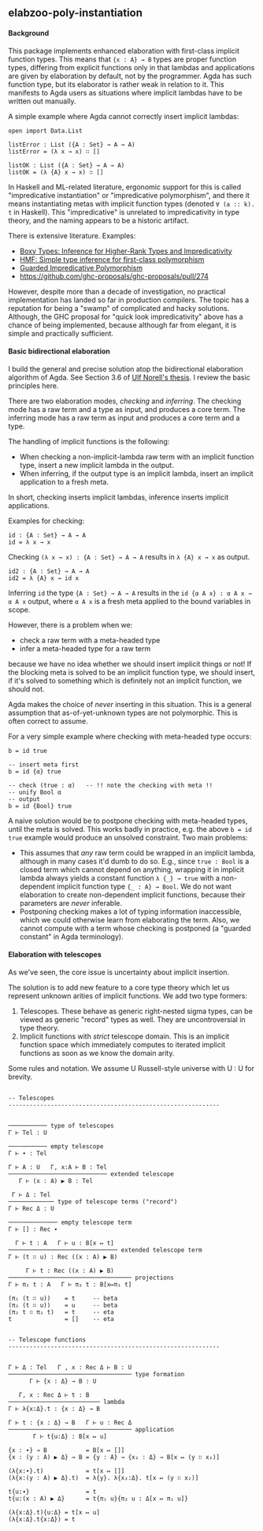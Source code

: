 ## elabzoo-poly-instantiation

#### Background

This package implements enhanced elaboration with first-class implicit function
types. This means that `{x : A} → B` types are proper function types, differing
from explicit functions only in that lambdas and applications are given by
elaboration by default, not by the programmer. Agda has such function type, but
its elaborator is rather weak in relation to it. This manifests to Agda users
as situations where implicit lambdas have to be written out manually.

A simple example where Agda cannot correctly insert implicit lambdas:

```
open import Data.List

listError : List ({A : Set} → A → A)
listError = (λ x → x) ∷ []

listOK : List ({A : Set} → A → A)
listOK = (λ {A} x → x) ∷ []
```

In Haskell and ML-related literature, ergonomic support for this is called
"impredicative instantiation" or "impredicative polymorphism", and there it
means instantiating metas with implicit function types (denoted `∀ (a :: k). t`
in Haskell). This "impredicative" is unrelated to impredicativity in type
theory, and the naming appears to be a historic artifact.

There is extensive literature. Examples:

- [Boxy Types: Inference for Higher-Rank Types and Impredicativity](https://www.microsoft.com/en-us/research/wp-content/uploads/2016/02/boxy-icfp.pdf)
- [HMF: Simple type inference for first-class polymorphism](https://www.microsoft.com/en-us/research/wp-content/uploads/2016/02/hmf.pdf)
- [Guarded Impredicative Polymorphism](https://www.microsoft.com/en-us/research/uploads/prod/2017/07/impredicative-pldi18.pdf)
- https://github.com/ghc-proposals/ghc-proposals/pull/274

However, despite more than a decade of investigation, no practical
implementation has landed so far in production compilers. The topic has a
reputation for being a "swamp" of complicated and hacky solutions. Although, the
GHC proposal for "quick look impredicativity" above has a chance of being
implemented, because although far from elegant, it is simple and practically
sufficient.

#### Basic bidirectional elaboration

I build the general and precise solution atop the bidirectional elaboration
algorithm of Agda. See Section 3.6 of [Ulf Norell's
thesis](http://www.cse.chalmers.se/~ulfn/papers/thesis.pdf). I review the basic
principles here.

There are two elaboration modes, *checking* and *inferring*. The checking mode
has a raw term and a type as input, and produces a core term. The inferring
mode has a raw term as input and produces a core term and a type.

The handling of implicit functions is the following:

- When checking a non-implicit-lambda raw term with an implicit function type, insert
  a new implicit lambda in the output.
- When inferring, if the output type is an implicit lambda, insert an implicit
  application to a fresh meta.

In short, checking inserts implicit lambdas, inference inserts implicit applications.

Examples for checking:

```
id : {A : Set} → A → A
id = λ x → x
```

Checking `(λ x → x) : {A : Set} → A → A` results in `λ {A} x → x` as output.

```
id2 : {A : Set} → A → A
id2 = λ {A} x → id x
```

Inferring `id` the type `{A : Set} → A → A` results in the `id {α A x} : α A x → α A x` output,
where `α A x` is a fresh meta applied to the bound variables in scope.

However, there is a problem when we:

- check a raw term with a meta-headed type
- infer a meta-headed type for a raw term

because we have no idea whether we should insert implicit things or not! If the
blocking meta is solved to be an implicit function type, we should insert, if
it's solved to something which is definitely not an implicit function, we should
not.

Agda makes the choice of *never* inserting in this situation. This is a general assumption
that as-of-yet-unknown types are not polymorphic. This is often correct to assume.

For a very simple example where checking with meta-headed type occurs:

```
b = id true

-- insert meta first
b = id {α} true

-- check (true : α)   -- !! note the checking with meta !!
-- unify Bool α
-- output
b = id {Bool} true
```

A naive solution would be to postpone checking with meta-headed types, until
the meta is solved. This works badly in practice, e.g. the above `b = id true`
example would produce an unsolved constraint. Two main problems:

- This assumes that *any* raw term could be wrapped in an implicit lambda, although
  in many cases it'd dumb to do so. E.g., since `true : Bool` is a closed term which
  cannot depend on anything, wrapping it in implicit lambda always yields a constant
  function `λ {_} → true` with a non-dependent implicit function type `{_ : A} → Bool`.
  We do not want elaboration to create non-dependent implicit functions, because their
  parameters are *never* inferable.
- Postponing checking makes a lot of typing information inaccessible, which we could
  otherwise learn from elaborating the term. Also, we cannot compute with a term
  whose checking is postponed (a "guarded constant" in Agda terminology).


#### Elaboration with telescopes

As we've seen, the core issue is uncertainty about implicit insertion.

The solution is to add new feature to a core type theory which let us
represent unknown arities of implicit functions. We add two type formers:

1. Telescopes. These behave as generic right-nested sigma types, can be
   viewed as generic "record" types as well. They are uncontroversial
   in type theory.
2. Implicit functions with *strict* telescope domain. This is an implicit
   function space which immediately computes to iterated implicit functions
   as soon as we know the domain arity.

Some rules and notation. We assume U Russell-style universe with U : U for brevity.

```

-- Telescopes
------------------------------------------------------------


─────────── type of telescopes
Γ ⊢ Tel : U

─────────── empty telescope
Γ ⊢ ∙ : Tel

Γ ⊢ A : U   Γ, x:A ⊢ B : Tel
──────────────────────────── extended telescope
   Γ ⊢ (x : A) ▶ B : Tel

 Γ ⊢ Δ : Tel
───────────── type of telescope terms ("record")
Γ ⊢ Rec Δ : U

────────────── empty telescope term
Γ ⊢ [] : Rec ∙

  Γ ⊢ t : A   Γ ⊢ u : B[x ↦ t]
─────────────────────────────── extended telescope term
Γ ⊢ (t ∷ u) : Rec ((x : A) ▶ B)

     Γ ⊢ t : Rec ((x : A) ▶ B)
─────────────────────────────────── projections
Γ ⊢ π₁ t : A   Γ ⊢ π₂ t : B[x↦π₁ t]

(π₁ (t ∷ u))	= t     -- beta
(π₂ (t ∷ u))	= u     -- beta
(π₂ t ∷ π₂ t)	= t     -- eta
t				= []    -- eta


-- Telescope functions
------------------------------------------------------------


Γ ⊢ Δ : Tel   Γ , x : Rec Δ ⊢ B : U
─────────────────────────────────── type formation
      Γ ⊢ {x : Δ} → B : U

   Γ, x : Rec Δ ⊢ t : B
────────────────────────── lambda
Γ ⊢ λ{x:Δ}.t : {x : Δ} → B

Γ ⊢ t : {x : Δ} → B   Γ ⊢ u : Rec Δ
─────────────────────────────────── application
       Γ ⊢ t{u:Δ} : B[x ↦ u]

{x : ∙} → B           = B[x ↦ []]
{x : (y : A) ▶ Δ} → B = {y : A} → {x₂ : Δ} → B[x ↦ (y ∷ x₂)]

(λ{x:∙}.t)            = t[x ↦ []]
(λ{x:(y : A) ▶ Δ}.t)  = λ{y}. λ{x₂:Δ}. t[x ↦ (y ∷ x₂)]

t{u:∙}                = t
t{u:(x : A) ▶ Δ}      = t{π₁ u}{π₂ u : Δ[x ↦ π₁ u]}

(λ{x:Δ}.t){u:Δ} = t[x ↦ u]
(λ{x:Δ}.t{x:Δ}) = t

```
